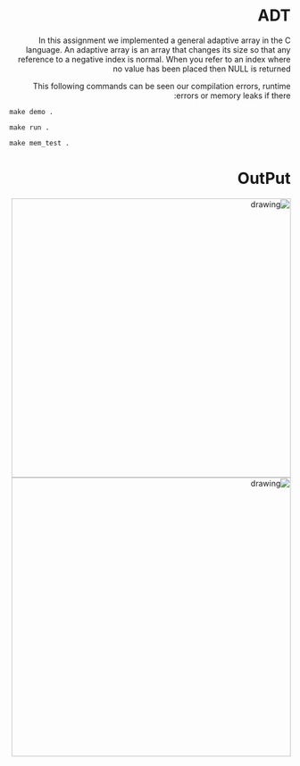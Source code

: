 <div dir="rtl" lang="he">

# ADT
In this assignment we implemented a general adaptive array in the C language.
An adaptive array is an array that changes its size so that any reference to a negative index is normal. When you refer to an index where no value has been placed then NULL is returned
	
This following commands can be seen our compilation errors, runtime errors or memory leaks if there:
	
<div dir='ltr'>
	
    make demo .
	
	make run .
	
    make mem_test .
	
</div>
	
 # OutPut
<img src="https://user-images.githubusercontent.com/118892976/226602023-3603ac9c-88a0-4ff8-a269-0d3fd9f368b1.png" alt="drawing" width="500"/>
<img src="https://user-images.githubusercontent.com/118892976/226602170-1cb2c266-e7a9-4e73-9201-ed83e2b6eba1.png" alt="drawing" width="500"/>




